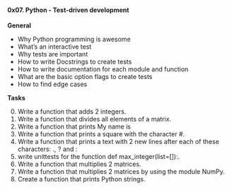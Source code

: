 #### 0x07. Python - Test-driven development
**General**

- Why Python programming is awesome
- What’s an interactive test
- Why tests are important
- How to write Docstrings to create tests
- How to write documentation for each module and function
- What are the basic option flags to create tests
- How to find edge cases

**Tasks**

0. Write a function that adds 2 integers.
1. Write a function that divides all elements of a matrix.
2. Write a function that prints My name is <first name> <last name>
3. Write a function that prints a square with the character #.
4. Write a function that prints a text with 2 new lines after each of these characters: ., ? and :
5. write unittests for the function def max_integer(list=[]):.
6. Write a function that multiplies 2 matrices.
7. Write a function that multiplies 2 matrices by using the module NumPy.
8. Create a function that prints Python strings.

